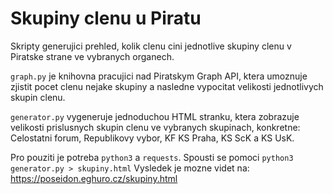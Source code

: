 # Skupiny clenu u Piratu
Skripty generujici prehled, kolik clenu cini jednotlive skupiny clenu
v Piratske strane ve vybranych organech.

`graph.py` je knihovna pracujici nad Piratskym Graph API, ktera umoznuje
zjistit pocet clenu nejake skupiny a nasledne vypocitat velikosti jednotlivych
skupin clenu.

`generator.py` vygeneruje jednoduchou HTML stranku, ktera zobrazuje velikosti
prislusnych skupin clenu ve vybranych skupinach, konkretne: Celostatni forum,
Republikovy vybor, KF KS Praha, KS ScK a KS UsK.

Pro pouziti je potreba `python3` a `requests`.
Spousti se pomoci `python3 generator.py > skupiny.html`
Vysledek je mozne videt na: https://poseidon.eghuro.cz/skupiny.html
